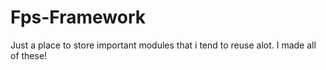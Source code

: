 # Fps-Framework

Just a place to store important modules that i tend to reuse alot.
I made all of these!

